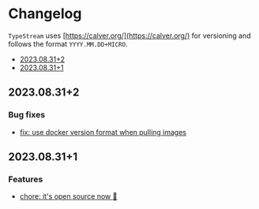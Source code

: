 # Changelog

`TypeStream` uses [https://calver.org/](https://calver.org/) for versioning and follows the format `YYYY.MM.DD+MICRO`.

<!-- marker -->

- [2023.08.31+2](#202308312)
- [2023.08.31+1](#202308311)

## 2023.08.31+2

### Bug fixes

- [fix: use docker version format when pulling images](https://github.com/typestreamio/typestream/commit/29bd420)

## 2023.08.31+1

### Features

- [chore: it's open source now :tada:](https://github.com/typestreamio/typestream/commit/571f702)

